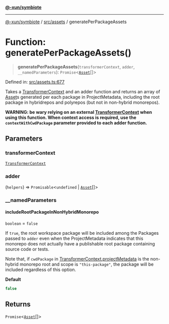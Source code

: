 [**@-xun/symbiote**](../../../README.md)

***

[@-xun/symbiote](../../../README.md) / [src/assets](../README.md) / generatePerPackageAssets

# Function: generatePerPackageAssets()

> **generatePerPackageAssets**(`transformerContext`, `adder`, `__namedParameters`): `Promise`\<[`Asset`](../type-aliases/Asset.md)[]\>

Defined in: [src/assets.ts:677](https://github.com/Xunnamius/symbiote/blob/4058415994948905c0e64092da29324812f36a24/src/assets.ts#L677)

Takes a [TransformerContext](../type-aliases/TransformerContext.md) and an adder function and returns an array
of [Asset](../type-aliases/Asset.md)s generated per each package in ProjectMetadata,
including the root package in hybridrepos and polyrepos (but not in
non-hybrid monorepos).

**WARNING: be wary relying on an external [TransformerContext](../type-aliases/TransformerContext.md) when
using this function. When context access is required, use the
`contextWithCwdPackage` parameter provided to each adder function.**

## Parameters

### transformerContext

[`TransformerContext`](../type-aliases/TransformerContext.md)

### adder

(`helpers`) => `Promisable`\<`undefined` \| [`Asset`](../type-aliases/Asset.md)[]\>

### \_\_namedParameters

#### includeRootPackageInNonHybridMonorepo

`boolean` = `false`

If `true`, the root workspace package will be included among the
Packages passed to `adder` even when the ProjectMetadata
indicates that this monorepo does not actually have a publishable root
package containing source code or tests.

Note that, if `cwdPackage` in [TransformerContext.projectMetadata](../type-aliases/TransformerContext.md#projectmetadata)
is the non-hybrid monorepo root and scope is `"this-package"`, the
package will be included regardless of this option.

**Default**

```ts
false
```

## Returns

`Promise`\<[`Asset`](../type-aliases/Asset.md)[]\>
